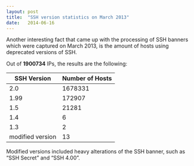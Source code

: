 ```yaml
---
layout: post
title:  "SSH version statistics on March 2013"
date:   2014-06-16
---
```


Another interesting fact that came up with the processing of SSH banners which were captured on March 2013, is the amount of hosts using deprecated versions of SSH.

Out of **1900734** IPs, the results are the following:

| SSH Version       | Number of Hosts |
|---                |---              |
| 2.0               | 1678331         |
| 1.99              | 172907          |
| 1.5               | 21281           |
| 1.4               | 6               |
| 1.3               | 2               |
| modified version  | 13              |

Modified versions included heavy alterations of the SSH banner, such as “SSH Secret” and “SSH 4.00”.